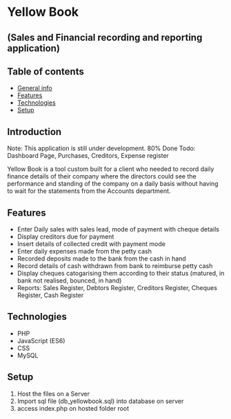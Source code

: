 # Yellow Book

## (Sales and Financial recording and reporting application)

## Table of contents

- [General info](#introduction)
- [Features](#features)
- [Technologies](#technologies)
- [Setup](#setup)

## Introduction

Note: This application is still under development. 80% Done
Todo: Dashboard Page, Purchases, Creditors, Expense register

Yellow Book is a tool custom built for a client who needed to record daily finance details of their company where the directors could see the performance and standing of the company on a daily basis without having to wait for the statements from the Accounts department.

## Features

- Enter Daily sales with sales lead, mode of payment with cheque details
- Display creditors due for payment
- Insert details of collected credit with payment mode
- Enter daily expenses made from the petty cash
- Recorded deposits made to the bank from the cash in hand
- Record details of cash withdrawn from bank to reimburse petty cash
- Display cheques catogarising them according to their status (matured, in bank not realised, bounced, in hand)
- Reports: Sales Register, Debtors Register, Creditors Register, Cheques Register, Cash Register

## Technologies

- PHP
- JavaScript (ES6)
- CSS
- MySQL

## Setup

1. Host the files on a Server
2. Import sql file (db_yellowbook.sql) into database on server
3. access index.php on hosted folder root
